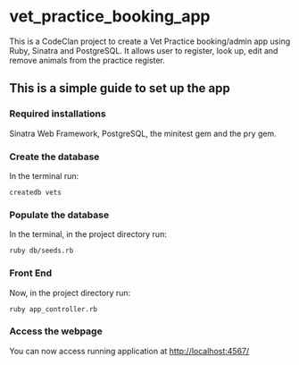 # vet_practice_booking_app
<p>This is a CodeClan project to create a Vet Practice booking/admin app using Ruby, Sinatra and PostgreSQL.
It allows user to register, look up, edit and remove animals from the practice register. </p>

<h2>This is a simple guide to set up the app</h2>
<h3>Required installations</h3>
<p>Sinatra Web Framework, PostgreSQL, the minitest gem and the pry gem.</p>

<h3>Create the database</h3>
<p>In the terminal run:</p>

    createdb vets


<h3>Populate the database</h3>
<p>In the terminal, in the project directory run:</p>
     
    ruby db/seeds.rb


<h3>Front End</h3>
<p>Now, in the project directory run:</p>

    ruby app_controller.rb

<h3>Access the webpage</h3>
<p>You can now access running application at
<a href="http://localhost:4567/">http://localhost:4567/</a> </p>


